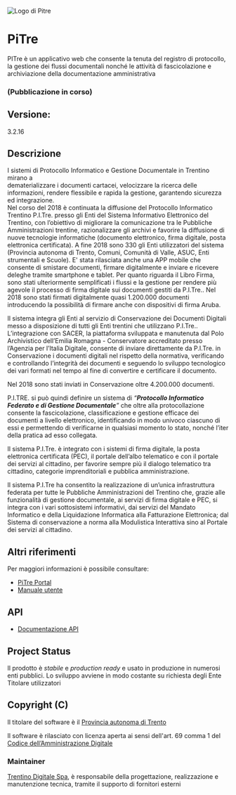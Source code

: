 ![Logo di Pitre](https://www.pi3.it/imageserver/infotnprojects/PI3/common/img/Logo-P3-top.png)

# PiTre

PITre è un applicativo web che consente la tenuta del registro di protocollo, la gestione dei flussi documentali nonché le attività di fascicolazione e archiviazione della documentazione amministrativa 

### (Pubblicazione in corso)

## Versione: 
3.2.16

## Descrizione
I sistemi di Protocollo Informatico e Gestione Documentale in Trentino mirano a  
dematerializzare i documenti cartacei, velocizzare la ricerca delle informazioni, 
rendere flessibile e rapida la gestione, garantendo sicurezza ed integrazione.  
Nel corso del 2018 è continuata la diffusione del Protocollo Informatico Trentino P.I.Tre. 
presso gli Enti del Sistema Informativo Elettronico del Trentino, con l’obiettivo di migliorare 
la comunicazione tra le Pubbliche Amministrazioni trentine, razionalizzare gli archivi e favorire 
la diffusione di nuove tecnologie informatiche (documento elettronico, firma digitale, posta 
elettronica certificata). A fine 2018 sono 330 gli Enti utilizzatori del sistema (Provincia autonoma di Trento, 
Comuni, Comunità di Valle, ASUC, Enti strumentali e Scuole).
E' stata rilasciata anche una APP mobile che consente di smistare documenti, firmare digitalmente e 
inviare e ricevere deleghe tramite smartphone e tablet. 
Per quanto riguarda il Libro Firma, sono stati ulteriormente semplificati i flussi e la gestione per 
rendere più agevole il processo di firma digitale sui documenti gestiti da P.I.Tre.. Nel 2018 sono stati 
firmati digitalmente quasi 1.200.000 documenti introducendo la possibilità di firmare anche con dispositivi di firma Aruba.

Il sistema integra gli Enti al servizio di Conservazione dei Documenti Digitali messo a disposizione 
di tutti gli Enti trentini che utilizzano P.I.Tre.. L’integrazione con SACER, la piattaforma sviluppata 
e manutenuta dal Polo Archivistico dell’Emilia Romagna - Conservatore accreditato presso l’Agenzia per l’Italia Digitale,
consente di inviare direttamente da P.I.Tre. in Conservazione i documenti digitali nel rispetto della normativa,
verificando e controllando l’integrità dei documenti e seguendo lo sviluppo tecnologico dei vari formati nel tempo 
al fine di convertire e certificare il documento.

Nel 2018 sono stati inviati in Conservazione oltre 4.200.000 documenti.

P.I.TRE. si può quindi definire un sistema di _“__**Protocollo Informatico
Federato e di Gestione Documentale**__”_ che oltre alla protocollazione
consente la fascicolazione, classificazione e gestione efficace dei
documenti a livello elettronico, identificando in modo univoco ciascuno di
essi e permettendo di verificarne in qualsiasi momento lo stato, nonché
l’iter della pratica ad esso collegata.

Il sistema P.I.Tre. è integrato con i sistemi di firma digitale, la posta
elettronica certificata (PEC), il portale dell’albo telematico e con il
portale dei servizi al cittadino, per favorire sempre più il dialogo
telematico tra cittadino, categorie imprenditoriali e pubblica
amministrazione.

Il sistema P.I.Tre ha consentito la realizzazione di un’unica
infrastruttura federata per tutte le Pubbliche Amministrazioni del
Trentino che, grazie alle funzionalità di gestione documentale, ai servizi
di firma digitale e PEC, si integra con i vari sottosistemi informativi,
dai servizi del Mandato Informatico e della Liquidazione Informatica alla
Fatturazione Elettronica; dal Sistema di conservazione a norma alla
Modulistica Interattiva sino al Portale dei servizi al cittadino.


## Altri riferimenti

Per maggiori informazioni è possibile consultare: 

 * [PiTre Portal](https://www.pi3.it/portal/server.pt/community/pitre_portal/791)
 * [Manuale utente](https://www.pi3.it/portal/server.pt/community/pitre_portal/791)

## API 

 * [Documentazione API](https://www.pi3.it/portal/server.pt/community/pitre_portal/791)


## Project Status

Il prodotto è *stabile* e *production ready* e usato in produzione in numerosi enti pubblici. 
Lo sviluppo avviene in modo costante su richiesta degli Ente Titolare utilizzatori

## Copyright (C)

Il titolare del software è il [Provincia autonoma di Trento](https://www.provincia.trento.it)

Il software è rilasciato con licenza aperta ai sensi dell'art. 69 comma 1 del [Codice dell’Amministrazione Digitale](https://cad.readthedocs.io/)

### Maintainer

[Trentino Digitale Spa](https://www.trentinodigitale.it/), è responsabile della progettazione, realizzazione e manutenzione tecnica, tramite il supporto di fornitori esterni



